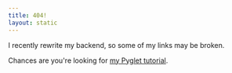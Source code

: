```yaml
---
title: 404!
layout: static
---
```


I recently rewrite my backend, so some of my links may be broken.

Chances are you're looking for [my Pyglet tutorial](/pyglettutorial.html).
